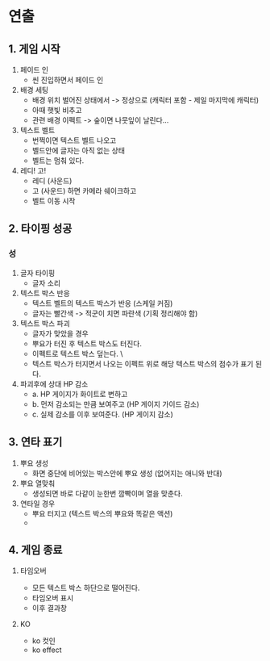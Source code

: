 # 연출
## 1. 게임 시작
1) 페이드 인
    - 씬 진입하면서 페이드 인
2) 배경 세팅
    - 배경 위치 벌어진 상태에서 -> 정상으로 (캐릭터 포함 - 제일 마지막에 캐릭터)
    - 아때 햇빛 비추고  
    - 관련 배경 이펙트 ->  숲이면 나뭇잎이 날린다...
3) 텍스트 벨트 
    - 번쩍이면 텍스트 벨트 나오고 
    - 벨드안에 글자는 아직 없는 상태
    - 벨트는 멈춰 있다. 
4) 레디! 고!
      - 레디 (사운드)
      - 고 (사운드) 하면 카메라 쉐이크하고 
      - 벨트 이동 시작  

## 2. 타이핑 성공
### 성
1) 글자 타이핑
    - 글자 소리 
2) 텍스트 박스 반응
    - 텍스트 벨트의 텍스트 박스가 반응 (스케일 커짐)
    - 글자는 빨간색 -> 적군이 치면 파란색 (기획 정리해야 함) 
3) 텍스트 박스 파괴
    - 글자가 맞았을 경우 
    - 뿌요가 터진 후 텍스트 박스도 터진다.
    - 이펙트로 텍스트 박스 덮는다. \
    - 텍스트 박스가 터지면서 나오는 이펙트 위로 해당 텍스트 박스의 점수가 표기 된다. 
4) 파괴후에 상대 HP 감소
    - a. HP 게이지가 화이트로 변하고
    - b. 먼저 감소되는 만큼 보여주고 (HP 게이지 가이드 감소)
    - c. 실제 감소를 이후 보여준다. (HP 게이지 감소)

## 3. 연타 표기
1) 뿌요 생성
      - 화면 중단에 비어있는 박스안에 뿌요 생성 (없어지는 애니와 반대)
2) 뿌요 열맞춰
    - 생성되면 바로 다같이 눈한번 깜빡이며 열을 맞춘다.
3) 연타일 경우
      - 뿌요 터지고 (텍스트 박스의 뿌요와 똑같은 액션)  
      -    

## 4. 게임 종료
1) 타임오버
      - 모든 텍스트 박스 하단으로 떨어진다.
      - 타임오버 표시 
      - 이후 결과창

2) KO
      - ko 컷인
      - ko effect
